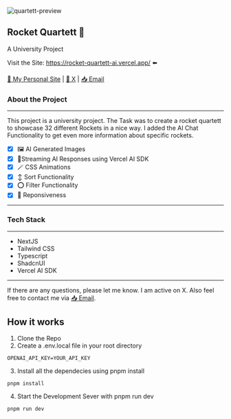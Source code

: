 <img src="quartett-preview.png" alt="quartett-preview"/>

## Rocket Quartett 🚀

A University Project

Visit the Site: https://rocket-quartett-ai.vercel.app/ ⬅️

[🩶 My Personal Site](https://amelieschluter.com) |
[📲 X](https://twitter.com/@amelieschltr) |
[📥 Email](mailto:as@amelieschlueter.com)

### About the Project

---

This project is a university project. The Task was to create a rocket quartett to showcase 32 different Rockets in a nice way. I added the AI Chat Functionality to get even more information about specific rockets.

-   [x] 🖼️ AI Generated Images
-   [x] 📶Streaming AI Responses using Vercel AI SDK
-   [x] 🪄 CSS Animations
-   [x] ↕️ Sort Functionality
-   [x] ⭕ Filter Functionality
-   [x] 📲 Reponsiveness

---

### Tech Stack

---

-   NextJS
-   Tailwind CSS
-   Typescript
-   ShadcnUI
-   Vercel AI SDK

---

If there are any questions, please let me know. I am active on X. Also feel free to contact me via [📥 Email](mailto:as@amelieschlueter.com).

## How it works

1. Clone the Repo
2. Create a .env.local file in your root directory

```
OPENAI_API_KEY=YOUR_API_KEY
```

3. Install all the dependecies using pnpm install

```
pnpm install
```

4. Start the Development Sever with pnpm run dev

```
pnpm run dev
```
